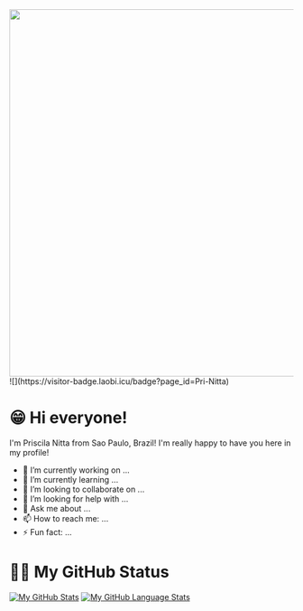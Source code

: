 <img src= "https://user-images.githubusercontent.com/73479796/111244480-c5f16700-85e1-11eb-88ce-79db76f4f19a.png" width="650">
![](https://visitor-badge.laobi.icu/badge?page_id=Pri-Nitta)

# 😁 Hi everyone!

I'm Priscila Nitta from Sao Paulo, Brazil! I'm really happy to have you here in my profile!

- 🔭 I’m currently working on ...
- 🌱 I’m currently learning ...
- 👯 I’m looking to collaborate on ...
- 🤔 I’m looking for help with ...
- 💬 Ask me about ...
- 📫 How to reach me: ...
- ⚡ Fun fact: ...

# 🧑‍💻 My GitHub Status

[![My GitHub Stats](https://github-readme-stats.vercel.app/api/?username=pri-nitta&count_private=true&theme=tokyonight&showicons=true)]()
[![My GitHub Language Stats](https://github-readme-stats.vercel.app/api/top-langs/?username=pri-nitta&langs_count=5&theme=tokyonight)]()

